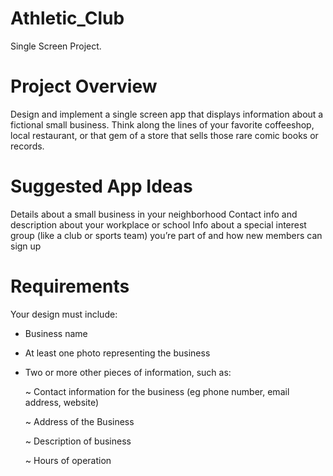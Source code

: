 # Athletic_Club
Single Screen Project.

# Project Overview
Design and implement a single screen app that displays information about a fictional small business. Think along the lines of your favorite coffeeshop, local restaurant, or that gem of a store that sells those rare comic books or records.


# Suggested App Ideas
Details about a small business in your neighborhood
Contact info and description about your workplace or school
Info about a special interest group (like a club or sports team) you’re part of and how new members can sign up

# Requirements
 Your design must include:

- Business name
- At least one photo representing the business
- Two or more other pieces of information, such as:

    ~  Contact information for the business (eg phone number, email address, website)
    
    ~  Address of the Business
    
    ~  Description of business
    
    ~  Hours of operation
    
